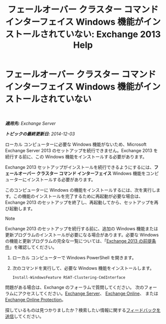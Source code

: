 ﻿---
title: 'フェールオーバー クラスター コマンド インターフェイス Windows 機能がインストールされていない: Exchange 2013 Help'
TOCTitle: フェールオーバー クラスター コマンド インターフェイス Windows 機能がインストールされていない
ms:assetid: 0d839514-5ab7-497d-8945-41392b4c3980
ms:mtpsurl: https://technet.microsoft.com/ja-jp/library/ms.exch.setupreadiness.rsatclusteringcmdinterfaceinstalled(v=EXCHG.150)
ms:contentKeyID: 51407500
ms.date: 04/24/2018
mtps_version: v=EXCHG.150
ms.translationtype: HT
---

# フェールオーバー クラスター コマンド インターフェイス Windows 機能がインストールされていない

 

_**適用先:** Exchange Server_

_**トピックの最終更新日:** 2014-12-03_

ローカル コンピューターに必要な Windows 機能がないため、Microsoft Exchange Server 2013 のセットアップを続行できません。Exchange 2013 を続行する前に、この Windows 機能をインストールする必要があります。

Exchange 2013 セットアップがインストールを続行できるようにするには、**フェールオーバー クラスター コマンド インターフェイス** Windows 機能をコンピューターにインストールする必要があります。

このコンピューターに Windows の機能をインストールするには、次を実行します。この機能のインストールを完了するために再起動が必要な場合は、Exchange 2013 のセットアップを終了し、再起動してから、セットアップを再び起動します。


> [!NOTE]
> Exchange 2013 のセットアップを続行する前に、追加の Windows 機能または更新プログラムのインストールが必要になる場合があります。必要な Windows の機能と更新プログラムの完全な一覧については、「<A href="exchange-2013-prerequisites-exchange-2013-help.md">Exchange 2013 の前提条件</A>」を確認してください。



1.  ローカル コンピューターで Windows PowerShell を開きます。

2.  次のコマンドを実行して、必要な Windows 機能をインストールします。
    
        Install-WindowsFeature RSAT-Clustering-CmdInterface

問題がある場合は、Exchange のフォーラムで質問してください。 次のフォーラムにアクセスしてください。[Exchange Server](https://go.microsoft.com/fwlink/p/?linkid=60612)、 [Exchange Online](https://go.microsoft.com/fwlink/p/?linkid=267542)、 または [Exchange Online Protection](https://go.microsoft.com/fwlink/p/?linkid=285351)。

探しているものは見つかりましたか？検索したい情報に関する[フィードバックを送信](mailto:exsetuphelpfeedback@microsoft.com?subject=exchange%202013%20setup%20help%20feedback)してください。

